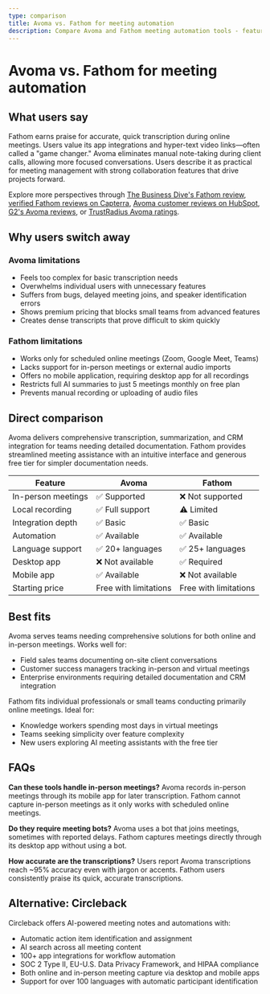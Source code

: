 ```yaml
---
type: comparison
title: Avoma vs. Fathom for meeting automation
description: Compare Avoma and Fathom meeting automation tools - features, limitations, and best use cases for virtual and in-person meetings.
---
```


# Avoma vs. Fathom for meeting automation

## What users say

Fathom earns praise for accurate, quick transcription during online meetings. Users value its app integrations and hyper-text video links—often called a "game changer." Avoma eliminates manual note-taking during client calls, allowing more focused conversations. Users describe it as practical for meeting management with strong collaboration features that drive projects forward.

Explore more perspectives through [The Business Dive's Fathom review](https://thebusinessdive.com/fathom-review), [verified Fathom reviews on Capterra](https://www.capterra.com/p/276054/Fathom/reviews/), [Avoma customer reviews on HubSpot](https://ecosystem.hubspot.com/marketplace/apps/avoma/reviews), [G2's Avoma reviews](https://www.g2.com/products/avoma/reviews), or [TrustRadius Avoma ratings](https://www.trustradius.com/products/avoma/reviews).

## Why users switch away

### Avoma limitations
- Feels too complex for basic transcription needs
- Overwhelms individual users with unnecessary features
- Suffers from bugs, delayed meeting joins, and speaker identification errors
- Shows premium pricing that blocks small teams from advanced features
- Creates dense transcripts that prove difficult to skim quickly

### Fathom limitations
- Works only for scheduled online meetings (Zoom, Google Meet, Teams)
- Lacks support for in-person meetings or external audio imports
- Offers no mobile application, requiring desktop app for all recordings
- Restricts full AI summaries to just 5 meetings monthly on free plan
- Prevents manual recording or uploading of audio files

## Direct comparison

Avoma delivers comprehensive transcription, summarization, and CRM integration for teams needing detailed documentation. Fathom provides streamlined meeting assistance with an intuitive interface and generous free tier for simpler documentation needs.

| Feature | Avoma | Fathom |
|---------|-------|--------|
| In-person meetings | ✅ Supported | ❌ Not supported |
| Local recording | ✅ Full support | ⚠️ Limited |
| Integration depth | ✅ Basic | ✅ Basic |
| Automation | ✅ Available | ✅ Available |
| Language support | ✅ 20+ languages | ✅ 25+ languages |
| Desktop app | ❌ Not available | ✅ Required |
| Mobile app | ✅ Available | ❌ Not available |
| Starting price | Free with limitations | Free with limitations |

## Best fits

Avoma serves teams needing comprehensive solutions for both online and in-person meetings. Works well for:
- Field sales teams documenting on-site client conversations
- Customer success managers tracking in-person and virtual meetings
- Enterprise environments requiring detailed documentation and CRM integration

Fathom fits individual professionals or small teams conducting primarily online meetings. Ideal for:
- Knowledge workers spending most days in virtual meetings
- Teams seeking simplicity over feature complexity
- New users exploring AI meeting assistants with the free tier

## FAQs

**Can these tools handle in-person meetings?**
Avoma records in-person meetings through its mobile app for later transcription. Fathom cannot capture in-person meetings as it only works with scheduled online meetings.

**Do they require meeting bots?**
Avoma uses a bot that joins meetings, sometimes with reported delays. Fathom captures meetings directly through its desktop app without using a bot.

**How accurate are the transcriptions?**
Users report Avoma transcriptions reach ~95% accuracy even with jargon or accents. Fathom users consistently praise its quick, accurate transcriptions.

## Alternative: Circleback

Circleback offers AI-powered meeting notes and automations with:
- Automatic action item identification and assignment
- AI search across all meeting content
- 100+ app integrations for workflow automation
- SOC 2 Type II, EU-U.S. Data Privacy Framework, and HIPAA compliance
- Both online and in-person meeting capture via desktop and mobile apps
- Support for over 100 languages with automatic participant identification